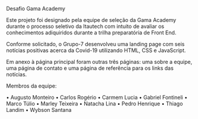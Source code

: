 Desafio Gama Academy

Este projeto foi designado pela equipe de seleção da Gama Academy durante o processo seletivo da Itautech com intuito de avaliar os conhecimentos adiquiridos durante a trilha preparatória de Front End.

Conforme solicitado, o Grupo-7 desenvolveu uma landing page com seis notícias positivas acerca da Covid-19 utilizando HTML, CSS e JavaScript.

Em anexo à página principal foram outras três páginas: uma sobre a equipe, uma página de contato e uma página de referência para os links das notícias.

Membros da equipe:

• Augusto Monteiro
• Carlos Rogério
• Carmem Lucia
• Gabriel Fontineli
• Marco Túlio
• Marley Teixeira
• Natacha Lina
• Pedro Henrique
• Thiago Landim
• Wybson Santana
